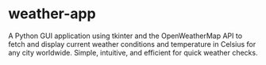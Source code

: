 # weather-app
A Python GUI application using tkinter and the OpenWeatherMap API to fetch and display current weather conditions and temperature in Celsius for any city worldwide. Simple, intuitive, and efficient for quick weather checks.
